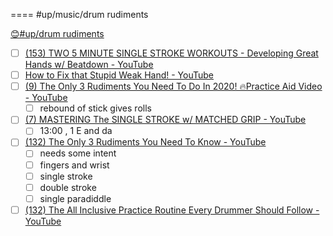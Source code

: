 ====
#up/music/drum rudiments

[😊#up/drum rudiments](https://47.111.95.20:6001/user/1/start/%23up%2Fdrum%20rudiments)

- [ ] [(153) TWO 5 MINUTE SINGLE STROKE WORKOUTS - Developing Great Hands w/ Beatdown - YouTube](https://www.youtube.com/watch?v=4Be-faiREtk&t=343s)
- [ ] [How to Fix that Stupid Weak Hand! - YouTube](https://www.youtube.com/watch?v=jSAD2YLJ9Hw)
- [ ] [(9) The Only 3 Rudiments You Need To Do In 2020! 🔥Practice Aid Video - YouTube](https://www.youtube.com/watch?v=pILu7TQJ87I)
	- [ ] rebound of stick gives rolls
- [ ] [(7) MASTERING The SINGLE STROKE w/ MATCHED GRIP - YouTube](https://www.youtube.com/watch?v=uRh69W4IQBE)
	- [ ] 13:00 , 1 E and da
- [ ] [(132) The Only 3 Rudiments You Need To Know - YouTube](https://www.youtube.com/watch?v=2vuyWk1yStY)
	- [ ] needs some intent
	- [ ] fingers and wrist
	- [ ] single stroke
	- [ ] double stroke
	- [ ] single paradiddle
- [ ] [(132) The All Inclusive Practice Routine Every Drummer Should Follow - YouTube](https://www.youtube.com/watch?v=ieWVoeq-uD0)